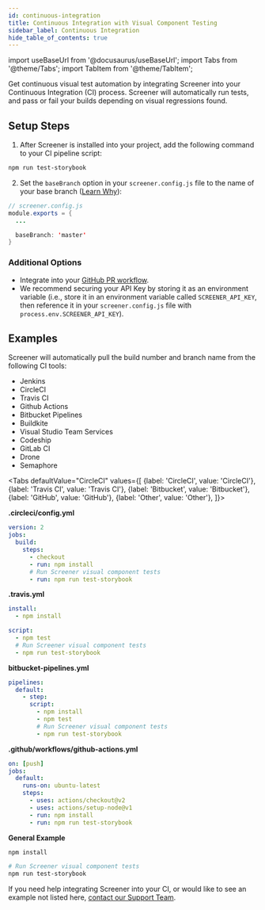 ```yaml
---
id: continuous-integration
title: Continuous Integration with Visual Component Testing
sidebar_label: Continuous Integration
hide_table_of_contents: true
---
```


import useBaseUrl from '@docusaurus/useBaseUrl';
import Tabs from '@theme/Tabs';
import TabItem from '@theme/TabItem';

Get continuous visual test automation by integrating Screener into your Continuous Integration (CI) process. Screener will automatically run tests, and pass or fail your builds depending on visual regressions found.

## Setup Steps

1. After Screener is installed into your project, add the following command to your CI pipeline script:
  ```bash
  npm run test-storybook
  ```
2. Set the `baseBranch` option in your `screener.config.js` file to the name of your base branch ([Learn Why](https://screener.io/v2/docs/baseline-branch)):
  ```java
  // screener.config.js
  module.exports = {
    ...

    baseBranch: 'master'
  }
  ```

### Additional Options

* Integrate into your [GitHub PR workflow](/visual/component-testing/integrations/github).
* We recommend securing your API Key by storing it as an environment variable (i.e., store it in an environment variable called `SCREENER_API_KEY`, then reference it in your `screener.config.js` file with `process.env.SCREENER_API_KEY`).

## Examples

Screener will automatically pull the build number and branch name from the following CI tools:

* Jenkins
* CircleCI
* Travis CI
* Github Actions
* Bitbucket Pipelines
* Buildkite
* Visual Studio Team Services
* Codeship
* GitLab CI
* Drone
* Semaphore


<Tabs
  defaultValue="CircleCI"
  values={[
    {label: 'CircleCI', value: 'CircleCI'},
    {label: 'Travis CI', value: 'Travis CI'},
    {label: 'Bitbucket', value: 'Bitbucket'},
    {label: 'GitHub', value: 'GitHub'},
    {label: 'Other', value: 'Other'},
  ]}>

<TabItem value="CircleCI">

**.circleci/config.yml**

```yaml
version: 2
jobs:
  build:
    steps:
      - checkout
      - run: npm install
      # Run Screener visual component tests
      - run: npm run test-storybook
```

</TabItem>
<TabItem value="Travis CI">

**.travis.yml**

```yaml
install:
  - npm install

script:
  - npm test
  # Run Screener visual component tests
  - npm run test-storybook
```

</TabItem>
<TabItem value="Bitbucket">

**bitbucket-pipelines.yml**

```yaml
pipelines:
  default:
    - step:
      script:
        - npm install
        - npm test
        # Run Screener visual component tests
        - npm run test-storybook
```        

</TabItem>
<TabItem value="GitHub">

**.github/workflows/github-actions.yml**

```yaml
on: [push]
jobs:
  default:
    runs-on: ubuntu-latest
    steps:
      - uses: actions/checkout@v2
      - uses: actions/setup-node@v1
      - run: npm install
      - run: npm run test-storybook
```

</TabItem>
<TabItem value="Other">

**General Example**

```bash
npm install

# Run Screener visual component tests
npm run test-storybook
```

</TabItem>
</Tabs>



If you need help integrating Screener into your CI, or would like to see an example not listed here, [contact our Support Team](https://saucelabs.com/training-support).
